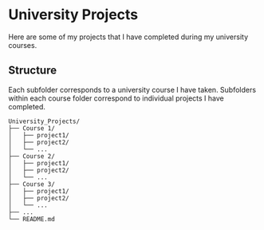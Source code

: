 # University Projects

Here are some of my projects that I have completed during my university courses.

## Structure
Each subfolder corresponds to a university course I have taken. Subfolders within each course folder correspond to individual projects I have completed.
```
University_Projects/
├── Course 1/
│   ├── project1/
│   ├── project2/
│   └── ...
├── Course 2/
│   ├── project1/
│   ├── project2/
│   └── ...
├── Course 3/
│   ├── project1/
│   ├── project2/
│   └── ...
├── ...
└── README.md
```
